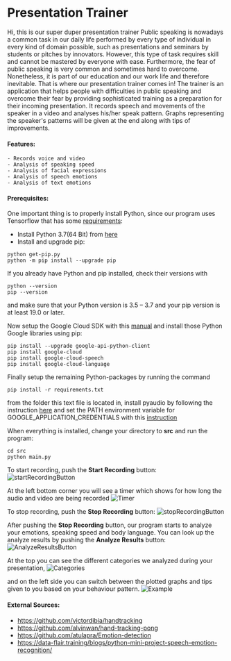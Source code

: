 # Presentation Trainer
Hi, this is our super duper presentation trainer
Public speaking is nowadays a common task in our daily life performed by every type of individual in every kind of domain possible, such as presentations and seminars by students or pitches by innovators. However, this type of task requires skill and cannot be mastered by everyone with ease. Furthermore, the fear of public speaking is very common and sometimes hard to overcome. Nonetheless, it is part of our education and our work life and therefore inevitable.
That is where our presentation trainer comes in!
The trainer is an application that helps people with difficulties in public speaking and overcome their fear by providing sophisticated training as a preparation for their incoming presentation. It records speech and movements of the speaker in a video and analyses his/her speak pattern. Graphs representing the speaker's patterns will be given at the end along with tips of improvements.

#### Features:
```
- Records voice and video
- Analysis of speaking speed
- Analysis of facial expressions
- Analysis of speech emotions
- Analysis of text emotions
```

#### Prerequisites:
One important thing is to properly install Python, since our program uses Tensorflow that has some [requirements](https://www.tensorflow.org/install/pip):
- Install Python 3.7(64 Bit) from [here](https://www.python.org/downloads/windows/)
- Install and upgrade pip:
```
python get-pip.py
python -m pip install --upgrade pip
```
If you already have Python and pip installed, check their versions with
```
python --version
pip --version
```
and make sure that your Python version is 3.5 – 3.7 and your pip version is at least 19.0 or later.

Now setup the Google Cloud SDK with this [manual](https://cloud.google.com/sdk/docs/downloads-interactive) and install those Python Google libraries using pip:
```
pip install --upgrade google-api-python-client
pip install google-cloud
pip install google-cloud-speech
pip install google-cloud-language
```

Finally setup the remaining Python-packages by running the command
```
pip install -r requirements.txt
```
 from the folder this text file is located in, install pyaudio by following the instruction [here](https://stackoverflow.com/questions/54998028/how-do-i-install-pyaudio-on-python-3-7) and set the PATH environment variable for GOOGLE_APPLICATION_CREDENTIALS with this [instruction](https://cloud.google.com/natural-language/docs/quickstart)


When everything is installed, change your directory to **src** and run the program:
```
cd src
python main.py
```

To start recording, push the **Start Recording** button:
![startRecordingButton](/reosurces/images/startRecording.png)

At the left bottom corner you will see a timer which shows for how long the audio and video are being recorded
![Timer](/reosurces/images/timer.png)

To stop recording, push the **Stop Recording** button:
![stopRecordingButton](/reosurces/images/stopRecording.png)

After pushing the **Stop Recording** button, our program starts to analyze your emotions, speaking speed and body language.
You can look up the analyze results by pushing the **Analyze Results** button:
![AnalyzeResultsButton](/reosurces/images/analyzeResults.png)

At the top you can see the different categories we analyzed during your presentation,
![Categories](/reosurces/images/categories.png)

and on the left side you can switch between the plotted graphs and tips given to you based on your behaviour pattern.
![Example](/reosurces/images/example1.png)




#### External Sources:
- https://github.com/victordibia/handtracking
- https://github.com/alvinwan/hand-tracking-pong
- https://github.com/atulapra/Emotion-detection
- https://data-flair.training/blogs/python-mini-project-speech-emotion-recognition/
